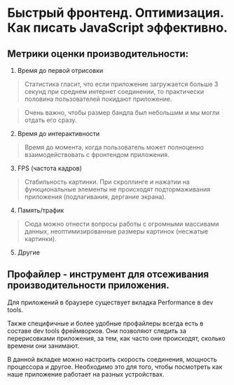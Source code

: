 # Быстрый фронтенд. Оптимизация. Как писать JavaScript эффективно.

## Метрики оценки производительности:
1. Время до первой отрисовки

>Статистика гласит, что если приложение загружается больше 3 секунд при среднем интернет соединении, то практически половина пользователей покидают приложение.

>Очень важно, чтобы размер бандла был небольшим и мы могли отдать его сразу. 

2. Время до интерактивности

>Время до момента, когда пользователь может полноценно взаимодействовать с фронтендом приложения.

3. FPS (частота кадров)

>Стабильность картинки. При скроллинге и нажатии на функциональные элементы не происходят подтормаживания приложения (подлагивания, дергание экрана).

4. Память/трафик

>Сюда можно отнести вопросы работы с огромными массивами данных, неоптимизированные размеры картинок (несжатые картинки).

5. Другие

## Профайлер - инструмент для отсеживания производительности приложения.

Для приложений в браузере существует вкладка Performance в dev tools.

Также специфичные и более удобные профайлеры всегда есть в составе dev tools фреймворков. Они позволяют следить за перерисовками приложения, за тем, как часто они происходят, сколько времени они занимают. 

В данной вкладке можно настроить скорость соединения, мощность процессора и другое. Необходимо это для того, чтобы посмотреть как наше приложение работает на разных устройствах.   
